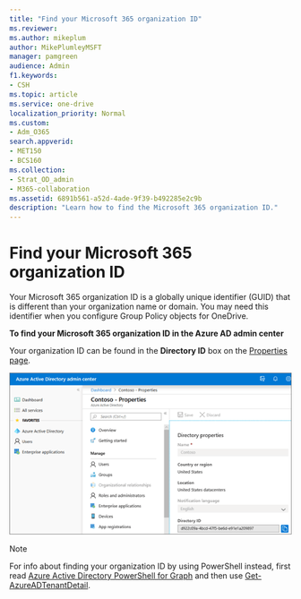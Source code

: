 ```yaml
---
title: "Find your Microsoft 365 organization ID"
ms.reviewer: 
ms.author: mikeplum
author: MikePlumleyMSFT
manager: pamgreen
audience: Admin
f1.keywords:
- CSH
ms.topic: article
ms.service: one-drive
localization_priority: Normal
ms.custom: 
- Adm_O365
search.appverid:
- MET150
- BCS160
ms.collection: 
- Strat_OD_admin
- M365-collaboration
ms.assetid: 6891b561-a52d-4ade-9f39-b492285e2c9b
description: "Learn how to find the Microsoft 365 organization ID."
---
```


# Find your Microsoft 365 organization ID

Your Microsoft 365 organization ID is a globally unique identifier (GUID) that is different than your organization name or domain. You may need this identifier when you configure Group Policy objects for OneDrive.
  
**To find your Microsoft 365 organization ID in the Azure AD admin center**

Your organization ID can be found in the **Directory ID** box on the [Properties page](https://aad.portal.azure.com/#blade/Microsoft_AAD_IAM/ActiveDirectoryMenuBlade/Properties).

![The Directory Properties pane in the Azure Admin Center dashboard](media/aad-dashboard-properties.png)
  
> [!NOTE]
> For info about finding your organization ID by using PowerShell instead, first read [Azure Active Directory PowerShell for Graph](/powershell/azure/active-directory/install-adv2?view=azureadps-2.0) and then use [Get-AzureADTenantDetail](/powershell/module/azuread/Get-AzureADTenantDetail).
